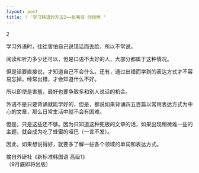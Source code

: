 ```yaml
---
layout: post
title: ! '学习韩语的方法2——张嘴说 你很棒 '
---
```


<p>2 </p>



<p>  学习外语时，往往害怕自己说错话而丢脸，所以不常说。</p>



<p>  阅读和听力多少还可以，但是口语不太好的人，大部分都属于这种情况。</p>



<p>  但是话要直接说，才知道自己不会什么。还有，通过出错而学到的表达方式才不容易忘掉。经常出错，才会知道什么不好。</p>



<p>  所以即使是害羞，最好也要争取多和别人说话的机会。</p>



<p>  外语不是只要背诵就能学好的，但是，都说如果背诵四五百篇以常用表达方式为中心的文章，那么日常生活中就不会有困难。</p>



<p>  但是，只是这些还不够。因为只知道这种死板的文章的话，如果出现稍微难一些的主题，就会成为吃了蜂蜜的哑巴（一言不发）。</p>



<p>  因此，如果想说得好，就要多了解一些各个领域的单词和表达方式。</p>



<p>                   摘自外研社《新标准韩国语 高级1》<br />                      （9月底即将出版）</p>

